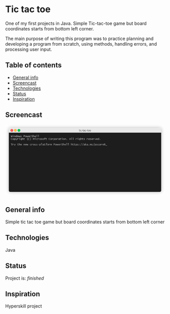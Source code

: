 # Tic tac toe

One of my first projects in Java. Simple Tic-tac-toe game but board coordinates starts from bottom left corner.

The main purpose of writing this program was to practice planning and developing a program from scratch, using methods, handling errors, and processing user input.

## Table of contents

- [General info](#general-info)
- [Screencast](#screencast)
- [Technologies](#technologies)
- [Status](#status)
- [Inspiration](#inspiration)

## Screencast

![Tic tac toe screeencast](screencast-tic-tac-toe.gif)

## General info

Simple tic tac toe game but board coordinates starts from bottom left corner

## Technologies

Java

## Status

Project is: _finished_

## Inspiration

Hyperskill project
